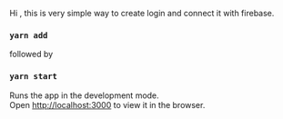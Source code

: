 Hi , this is very simple way to create login and connect it with firebase.

### `yarn add`
followed by
### `yarn start`

Runs the app in the development mode.<br />
Open [http://localhost:3000](http://localhost:3000) to view it in the browser.

